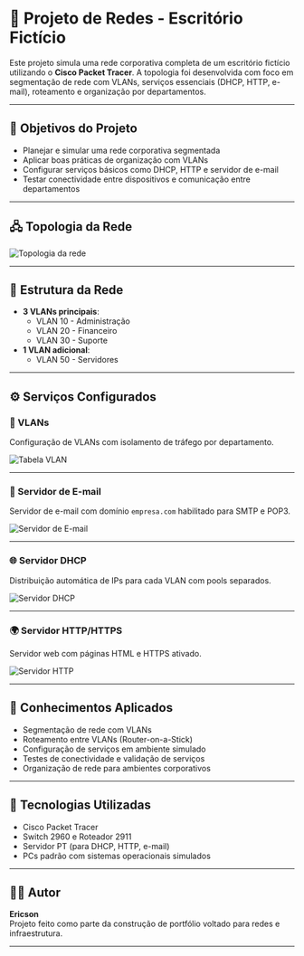 # 🏢 Projeto de Redes - Escritório Fictício

Este projeto simula uma rede corporativa completa de um escritório fictício utilizando o **Cisco Packet Tracer**. A topologia foi desenvolvida com foco em segmentação de rede com VLANs, serviços essenciais (DHCP, HTTP, e-mail), roteamento e organização por departamentos.

---

## 📌 Objetivos do Projeto

- Planejar e simular uma rede corporativa segmentada
- Aplicar boas práticas de organização com VLANs
- Configurar serviços básicos como DHCP, HTTP e servidor de e-mail
- Testar conectividade entre dispositivos e comunicação entre departamentos

---

## 🖧 Topologia da Rede

![Topologia da rede](./Topologia-rede.png)

---

## 🧩 Estrutura da Rede

- **3 VLANs principais**:
  - VLAN 10 - Administração
  - VLAN 20 - Financeiro
  - VLAN 30 - Suporte
- **1 VLAN adicional**:
  - VLAN 50 - Servidores

---

## ⚙️ Serviços Configurados

### 🔐 VLANs
Configuração de VLANs com isolamento de tráfego por departamento.

![Tabela VLAN](./tabela-vlan.png)

---

### 📧 Servidor de E-mail

Servidor de e-mail com domínio `empresa.com` habilitado para SMTP e POP3.

![Servidor de E-mail](./servirdor-e-mail.png)

---

### 🌐 Servidor DHCP

Distribuição automática de IPs para cada VLAN com pools separados.

![Servidor DHCP](./servirdor-dhcp.png)

---

### 🌍 Servidor HTTP/HTTPS

Servidor web com páginas HTML e HTTPS ativado.

![Servidor HTTP](./servirdor-http.png)

---

## 🧠 Conhecimentos Aplicados

- Segmentação de rede com VLANs
- Roteamento entre VLANs (Router-on-a-Stick)
- Configuração de serviços em ambiente simulado
- Testes de conectividade e validação de serviços
- Organização de rede para ambientes corporativos

---

## 💼 Tecnologias Utilizadas

- Cisco Packet Tracer
- Switch 2960 e Roteador 2911
- Servidor PT (para DHCP, HTTP, e-mail)
- PCs padrão com sistemas operacionais simulados

---

## 👨‍💻 Autor

**Ericson**  
Projeto feito como parte da construção de portfólio voltado para redes e infraestrutura.

---


